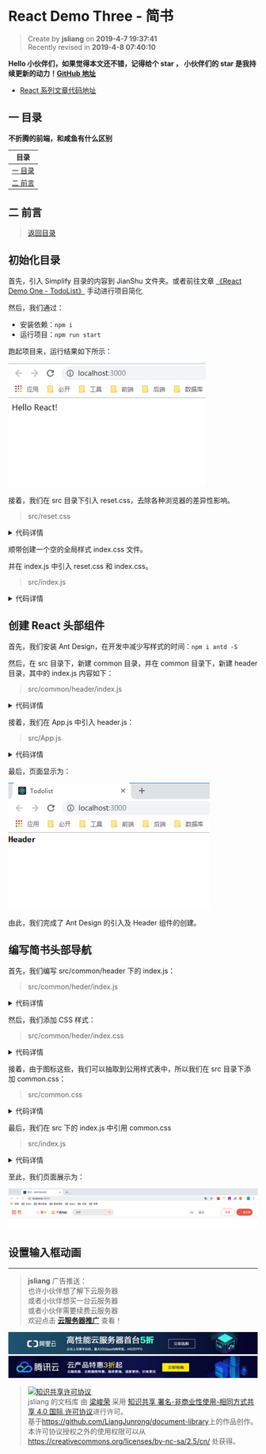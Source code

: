 React Demo Three - 简书
===

> Create by **jsliang** on **2019-4-7 19:37:41**  
> Recently revised in **2019-4-8 07:40:10**

**Hello 小伙伴们，如果觉得本文还不错，记得给个 **star** ， 小伙伴们的 **star** 是我持续更新的动力！[GitHub 地址](https://github.com/LiangJunrong/document-library/blob/master/JavaScript-library/React/ReactDemoThree-JianShu.md)**

* [React 系列文章代码地址](https://github.com/LiangJunrong/React)

## <a name="chapter-one" id="chapter-one">一 目录</a>

**不折腾的前端，和咸鱼有什么区别**

| 目录 |
| --- | 
| [一 目录](#chapter-one) | 
| <a name="catalog-chapter-two" id="catalog-chapter-two"></a>[二 前言](#chapter-two) |

## <a name="chapter-two" id="chapter-two">二 前言</a>

> [返回目录](#chapter-one)

## 初始化目录

首先，引入 Simplify 目录的内容到 JianShu 文件夹。或者前往文章 [《React Demo One - TodoList》](https://github.com/LiangJunrong/document-library/blob/master/JavaScript-library/React/ReactDemoOne-TodoList.md#chapter-three-three) 手动进行项目简化

然后，我们通过：

* 安装依赖：`npm i`
* 运行项目：`npm run start`

跑起项目来，运行结果如下所示：

![图](../../public-repertory/img/js-react-demo-three-1.png)

接着，我们在 src 目录下引入 reset.css，去除各种浏览器的差异性影响。

> src/reset.css

<details>

  <summary>代码详情</summary>

```js
/* 
  * reset 的目的不是让默认样式在所有浏览器下一致，而是减少默认样式有可能带来的问题。
  * The purpose of reset is not to allow default styles to be consistent across all browsers, but to reduce the potential problems of default styles.
  * create by jsliang
*/

/** 清除内外边距 - clearance of inner and outer margins **/
body, h1, h2, h3, h4, h5, h6, hr, p, blockquote, /* 结构元素 - structural elements */
dl, dt, dd, ul, ol, li, /* 列表元素 - list elements */
pre, /* 文本格式元素 - text formatting elements */
form, fieldset, legend, button, input, textarea, /* 表单元素 - from elements */
th, td /* 表格元素 - table elements */ {
    margin: 0;
    padding: 0;
}

/** 设置默认字体 - setting the default font **/
body, button, input, select, textarea {
    font: 18px/1.5 '黑体', Helvetica, sans-serif;
}
h1, h2, h3, h4, h5, h6, button, input, select, textarea { font-size: 100%; }

/** 重置列表元素 - reset the list element **/
ul, ol { list-style: none; }

/** 重置文本格式元素 - reset the text format element **/
a, a:hover { text-decoration: none; }

/** 重置表单元素 - reset the form element **/
button { cursor: pointer; }
input { font-size: 18px; outline: none; }

/** 重置表格元素 - reset the table element **/
table { border-collapse: collapse; border-spacing: 0; }

/*
  * 图片自适应 - image responsize 
  * 1. 清空浏览器对图片的设置
  * 2. <div>图片</div> 的情况下，图片会撑高 div，这么设置可以清除该影响
*/
img { border: 0; display: inline-block; width: 100%; max-width: 100%; height: auto; vertical-align: middle; }

/* 
  * 默认box-sizing是content-box，该属性导致padding会撑大div，使用border-box可以解决该问题
  * set border-box for box-sizing when you use div, it solve the problem when you add padding and don't want to make the div width bigger
*/
div, input { box-sizing: border-box; }

/** 清除浮动 - clear float **/
.jsliang-clear:after, .clear:after {
    content: '\20';
    display: block;
    height: 0;
    clear: both;
}
.jsliang-clear, .clear {
    *zoom: 1;
}

/** 设置input的placeholder - set input placeholder **/
input::-webkit-input-placeholder { color: #919191; font-size: 1em } /* Webkit browsers */
input::-moz-placeholder { color: #919191; font-size: 1em } /* Mozilla Firefox */
input::-ms-input-placeholder { color: #919191; font-size: 1em } /* Internet Explorer */
```

</details>

顺带创建一个空的全局样式 index.css 文件。

并在 index.js 中引入 reset.css 和 index.css。

> src/index.js

<details>

  <summary>代码详情</summary>

```js
import React from 'react';
import ReactDOM from 'react-dom';
import App from './App';
import './reset.css';
import './index.css';

ReactDOM.render(<App />, document.getElementById('root'));
```

</details>

## 创建 React 头部组件

首先，我们安装 Ant Design，在开发中减少写样式的时间：`npm i antd -S`

然后，在 src 目录下，新建 common 目录，并在 common 目录下，新建 header 目录，其中的 index.js 内容如下：

> src/common/header/index.js

<details>

  <summary>代码详情</summary>

```js
import React, { Component } from 'react';

class Header extends Component {
  render() {
    return (
      <div>
        <h1>Header</h1>
      </div>
    )
  }
}

export default Header;
```

</details>

接着，我们在 App.js 中引入 header.js：

> src/App.js

<details>

  <summary>代码详情</summary>

```js
import React, { Component } from 'react';
import Header from './common/header';

class App extends Component {
  render() {
    return (
      <div className="App">
        <Header />
      </div>
    );
  }
}

export default App;
```

</details>

最后，页面显示为：

![图](../../public-repertory/img/js-react-demo-three-2.png)

由此，我们完成了 Ant Design 的引入及 Header 组件的创建。

## 编写简书头部导航

首先，我们编写 src/common/header 下的 index.js：

> src/common/heder/index.js

<details>

  <summary>代码详情</summary>

```js
import React, { Component } from 'react';
import './index.css';

import homeImage from '../../resources/img/header-home.png';

class Header extends Component {

  constructor(props) {
    super(props);
    this.state = {
      inputFocus: true
    }
    this.searchFocusOrBlur = this.searchFocusOrBlur.bind(this);
  }

  render() {
    return (
      <header>
        <div className="header_left">
          <a href="/">
            <img alt="首页" src={homeImage} className="headef_left-img" />
          </a>
        </div>
        <div className="header_center">
          <div className="header_center-left">
            <div className="nav-item header_center-left-home">
              <i className="icon icon-home"></i>
              <span>首页</span>
            </div>
            <div className="nav-item header_center-left-download">
              <i className="icon icon-download"></i>
              <span>下载App</span>
            </div>
            <div className="nav-item header_center-left-search">
              <input 
                className={this.state.inputFocus ? 'input-nor-active' : 'input-active'}
                placeholder="搜索"
                onFocus={this.searchFocusOrBlur}
                onBlur={this.searchFocusOrBlur}
              />
              <i className="icon icon-search"></i>
            </div>
          </div>
          <div className="header_center-right">
            <div className="nav-item header_right-center-setting">
              <span>Aa</span>
            </div>
            <div className="nav-item header_right-center-login">
              <span>登录</span>
            </div>
          </div>
        </div>
        <div className="header_right nav-item">
          <span className="header_right-register">注册</span>
          <span className="header_right-write nav-item">
            <i className="icon icon-write"></i>
            <span>写文章</span>
          </span>
        </div>
      </header>
    )
  }

  searchFocusOrBlur(e) {
    const inputFocus = this.state.inputFocus;
    this.setState( () => ({
      inputFocus: !inputFocus
    }))
  }

}

export default Header;
```

</details>

然后，我们添加 CSS 样式：

> src/common/heder/index.css

<details>

  <summary>代码详情</summary>

```css
header {
  width: 100%;
  height: 58px;
  display: flex;
  align-items: center;
  border-bottom: 1px solid #ccc;
  font-size: 17px;
}
.headef_left-img {
  width: 100px;
  height: 56px;
}
.header_center {
  width: 1000px;
  margin: 0 auto;
  display: flex;
  justify-content: space-between;
}
.nav-item {
  margin-right: 30px;
  display: flex;
  align-items: center;
}
.header_center-left {
  display: flex;
}
.header_center-left-home {
  color: #ea6f5a;
}
.header_center-left-search {
  position: relative;
}
.header_center-left-search input {
  width: 240px;
  padding: 0 40px 0 20px;
  height: 38px;
  font-size: 14px;
  border: 1px solid #eee;
  border-radius: 40px;
  background: #eee;
}
.header_center-left-search .input-active {
  width: 280px;
}
.header_center-left-search i {
  position: absolute;
  top: 8px;
  right: 10px;
}
.header_center-right {
  display: flex;
  color: #969696;
}
.header_right-register, .header_right-write {
  width: 80px;
  text-align: center;
  height: 38px;
  line-height: 38px;
  border: 1px solid rgba(236,97,73,.7);
  border-radius: 20px;
  font-size: 15px;
  color: #ea6f5a;
  background-color: transparent;
}
.header_right-write {
  margin-left: 10px;
  padding-left: 10px;
  margin-right: 0px;
  color: #fff;
  background-color: #ea6f5a;
}
```

</details>

接着，由于图标这些，我们可以抽取到公用样式表中，所以我们在 src 目录下添加 common.css：

> src/common.css

<details>

  <summary>代码详情</summary>

```css
.icon {
  display: inline-block;
  width: 20px;
  height: 21px;
  margin-right: 5px;
}
.icon-home {
  background: url('./resources/img/icon-home.png') no-repeat center;
  background-size: 100%;
}
.icon-write {
  background: url('./resources/img/icon-write.png') no-repeat center;
  background-size: 100%;
}
.icon-download {
  background: url('./resources/img/icon-download.png') no-repeat center;
  background-size: 100%;
}
.icon-search {
  background: url('./resources/img/icon-search.png') no-repeat center;
  background-size: 100%;
}
```

</details>

最后，我们在 src 下的 index.js 中引用 common.css

> src/index.js

<details>

  <summary>代码详情</summary>

```js
import React from 'react';
import ReactDOM from 'react-dom';
import App from './App';
import './reset.css';
import './index.css';
import './common.css';

ReactDOM.render(<App />, document.getElementById('root'));
```

</details>

至此，我们页面展示为：

![图](../../public-repertory/img/js-react-demo-three-3.png)

## 设置输入框动画



---

> **jsliang** 广告推送：  
> 也许小伙伴想了解下云服务器  
> 或者小伙伴想买一台云服务器  
> 或者小伙伴需要续费云服务器  
> 欢迎点击 **[云服务器推广](https://github.com/LiangJunrong/document-library/blob/master/other-library/Monologue/%E7%A8%B3%E9%A3%9F%E8%89%B0%E9%9A%BE.md)** 查看！

[![图](../../public-repertory/img/z-small-seek-ali-3.jpg)](https://promotion.aliyun.com/ntms/act/qwbk.html?userCode=w7hismrh)
[![图](../../public-repertory/img/z-small-seek-tencent-2.jpg)](https://cloud.tencent.com/redirect.php?redirect=1014&cps_key=49f647c99fce1a9f0b4e1eeb1be484c9&from=console)

> <a rel="license" href="http://creativecommons.org/licenses/by-nc-sa/4.0/"><img alt="知识共享许可协议" style="border-width:0" src="https://i.creativecommons.org/l/by-nc-sa/4.0/88x31.png" /></a><br /><span xmlns:dct="http://purl.org/dc/terms/" property="dct:title">jsliang 的文档库</span> 由 <a xmlns:cc="http://creativecommons.org/ns#" href="https://github.com/LiangJunrong/document-library" property="cc:attributionName" rel="cc:attributionURL">梁峻荣</a> 采用 <a rel="license" href="http://creativecommons.org/licenses/by-nc-sa/4.0/">知识共享 署名-非商业性使用-相同方式共享 4.0 国际 许可协议</a>进行许可。<br />基于<a xmlns:dct="http://purl.org/dc/terms/" href="https://github.com/LiangJunrong/document-library" rel="dct:source">https://github.com/LiangJunrong/document-library</a>上的作品创作。<br />本许可协议授权之外的使用权限可以从 <a xmlns:cc="http://creativecommons.org/ns#" href="https://creativecommons.org/licenses/by-nc-sa/2.5/cn/" rel="cc:morePermissions">https://creativecommons.org/licenses/by-nc-sa/2.5/cn/</a> 处获得。